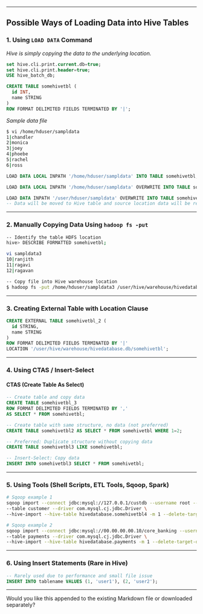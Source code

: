 

---

## Possible Ways of Loading Data into Hive Tables

### 1. Using `LOAD DATA` Command

*Hive is simply copying the data to the underlying location.*

```sql
set hive.cli.print.current.db=true;  
set hive.cli.print.header=true; 
USE hive_batch_db;

CREATE TABLE somehivetbl (
  id INT,
  name STRING
)
ROW FORMAT DELIMITED FIELDS TERMINATED BY '|';
```

*Sample data file*
```bash
$ vi /home/hduser/sampldata
1|chandler
2|monica
3|joey
4|phoebe
5|rachel
6|ross

```

```sql
LOAD DATA LOCAL INPATH '/home/hduser/sampldata' INTO TABLE somehivetbl;

LOAD DATA LOCAL INPATH '/home/hduser/sampldata' OVERWRITE INTO TABLE somehivetbl;

LOAD DATA INPATH '/user/hduser/sampldata' OVERWRITE INTO TABLE somehivetbl;
-- Data will be moved to Hive table and source location data will be removed.
```

---

### 2. Manually Copying Data Using `hadoop fs -put`

```bash
-- Identify the table HDFS location
hive> DESCRIBE FORMATTED somehivetbl;

vi sampldata3
10|ranjith
11|ragavi
12|ragavan

-- Copy file into Hive warehouse location
$ hadoop fs -put /home/hduser/sampldata3 /user/hive/warehouse/hivedatabase.db/somehivetbl/sampldata3
```

---

### 3. Creating External Table with Location Clause

```sql
CREATE EXTERNAL TABLE somehivetbl_2 (
  id STRING,
  name STRING
)
ROW FORMAT DELIMITED FIELDS TERMINATED BY '|'
LOCATION '/user/hive/warehouse/hivedatabase.db/somehivetbl';
```

---

### 4. Using CTAS / Insert-Select

#### CTAS (Create Table As Select)

```sql
-- Create table and copy data
CREATE TABLE somehivetbl_3
ROW FORMAT DELIMITED FIELDS TERMINATED BY ','
AS SELECT * FROM somehivetbl;
```

```sql
-- Create table with same structure, no data (not preferred)
CREATE TABLE somehivetbl2 AS SELECT * FROM somehivetbl WHERE 1=2;
```

```sql
-- Preferred: Duplicate structure without copying data
CREATE TABLE somehivetbl3 LIKE somehivetbl;

-- Insert-Select: Copy data
INSERT INTO somehivetbl3 SELECT * FROM somehivetbl;
```

---

### 5. Using Tools (Shell Scripts, ETL Tools, Sqoop, Spark)

```bash
# Sqoop example 1
sqoop import --connect jdbc:mysql://127.0.0.1/custdb --username root --password Root123$ \
--table customer --driver com.mysql.cj.jdbc.Driver \
--hive-import --hive-table hivedatabase.somehivetbl4 -m 1 --delete-target-dir

# Sqoop example 2
sqoop import --connect jdbc:mysql://00.00.00.00.10/core_banking --username izusername --password izpassword \
--table payments --driver com.mysql.cj.jdbc.Driver \
--hive-import --hive-table hivedatabase.payments -m 1 --delete-target-dir
```

---

### 6. Using Insert Statements (Rare in Hive)

```sql
-- Rarely used due to performance and small file issue
INSERT INTO tablename VALUES (1, 'user1'), (2, 'user2');
```

---

Would you like this appended to the existing Markdown file or downloaded separately?
